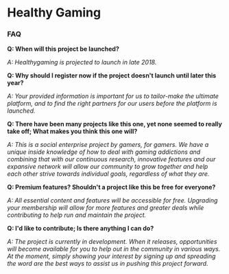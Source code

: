 # Healthy Gaming
### FAQ
**Q: When will this project be launched?**

*A: Healthygaming is projected to launch in late 2018.*

**Q: Why should I register now if the project doesn't launch until later this year?**

*A: Your provided information is important for us to tailor-make the ultimate platform, and to find the right partners for our users before the platform is launched.*

**Q: There have been many projects like this one, yet none seemed to really take off; What makes you think this one will?**

*A: This is a social enterprise project by gamers, for gamers. We have a unique inside knowledge of how to deal with gaming addictions and combining that with our continuous research, innovative features and our expansive network will allow our community to grow together and help each other strive towards individual goals, regardless of what they are.*

**Q: Premium features? Shouldn't a project like this be free for everyone?**

*A: All essential content and features will be accessible for free. Upgrading your membership will allow for more features and greater deals while contributing to help run and maintain the project.*

**Q: I'd like to contribute; Is there anything I can do?**

*A: The project is currently in development. When it releases, opportunities will become available for you to help out in the community in various ways. At the moment, simply showing your interest by signing up and spreading the word are the best ways to assist us in pushing this project forward.*
